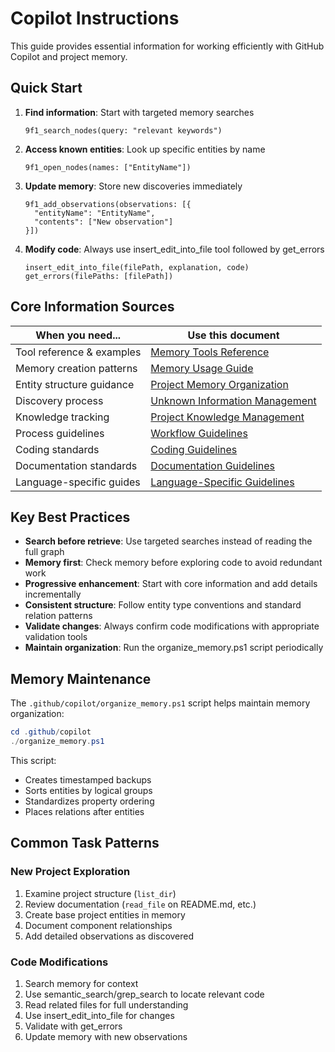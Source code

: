 # Copilot Instructions

This guide provides essential information for working efficiently with GitHub Copilot and project memory.

## Quick Start

1. **Find information**: Start with targeted memory searches
   ```
   9f1_search_nodes(query: "relevant keywords")
   ```

2. **Access known entities**: Look up specific entities by name
   ```
   9f1_open_nodes(names: ["EntityName"])
   ```

3. **Update memory**: Store new discoveries immediately
   ```
   9f1_add_observations(observations: [{
     "entityName": "EntityName",
     "contents": ["New observation"]
   }])
   ```

4. **Modify code**: Always use insert_edit_into_file tool followed by get_errors
   ```
   insert_edit_into_file(filePath, explanation, code)
   get_errors(filePaths: [filePath])
   ```

## Core Information Sources

| When you need... | Use this document |
|------------------|-------------------|
| Tool reference & examples | [Memory Tools Reference](memory-tools-reference.md) |
| Memory creation patterns | [Memory Usage Guide](memory-usage-guide.md) |
| Entity structure guidance | [Project Memory Organization](project-memory-organization.md) |
| Discovery process | [Unknown Information Management](unknown-info-management.md) |
| Knowledge tracking | [Project Knowledge Management](project-knowledge-management.md) |
| Process guidelines | [Workflow Guidelines](workflow-guidelines.md) |
| Coding standards | [Coding Guidelines](coding-guidelines.md) |
| Documentation standards | [Documentation Guidelines](documentation-guidelines.md) |
| Language-specific guides | [Language-Specific Guidelines](language-specific-guidelines.md) |

## Key Best Practices

- **Search before retrieve**: Use targeted searches instead of reading the full graph
- **Memory first**: Check memory before exploring code to avoid redundant work
- **Progressive enhancement**: Start with core information and add details incrementally
- **Consistent structure**: Follow entity type conventions and standard relation patterns
- **Validate changes**: Always confirm code modifications with appropriate validation tools
- **Maintain organization**: Run the organize_memory.ps1 script periodically

## Memory Maintenance

The `.github/copilot/organize_memory.ps1` script helps maintain memory organization:
```powershell
cd .github/copilot
./organize_memory.ps1
```

This script:
- Creates timestamped backups
- Sorts entities by logical groups
- Standardizes property ordering
- Places relations after entities

## Common Task Patterns

### New Project Exploration
1. Examine project structure (`list_dir`)
2. Review documentation (`read_file` on README.md, etc.)
3. Create base project entities in memory
4. Document component relationships
5. Add detailed observations as discovered

### Code Modifications
1. Search memory for context
2. Use semantic_search/grep_search to locate relevant code
3. Read related files for full understanding
4. Use insert_edit_into_file for changes
5. Validate with get_errors
6. Update memory with new observations

